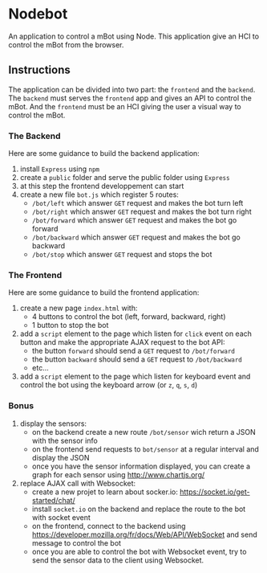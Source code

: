# Nodebot

An application to control a mBot using Node. This application give an HCI
to control the mBot from the browser.

## Instructions

The application can be divided into two part: the `frontend` and the `backend`.
The `backend` must serves the `frontend` app and gives an API to control the mBot.
And the `frontend` must be an HCI giving the user a visual way to control the mBot.

### The Backend

Here are some guidance to build the backend application:

1. install `Express` using `npm`
2. create a `public` folder and serve the public folder using `Express`
3. at this step the frontend developpement can start 
4. create a new file `bot.js` which register 5 routes:
    - `/bot/left` which answer `GET` request and makes the bot turn left
    - `/bot/right` which answer `GET` request and makes the bot turn right
    - `/bot/forward` which answer `GET` request and makes the bot go forward
    - `/bot/backward` which answer `GET` request and makes the bot go backward
    - `/bot/stop` which answer `GET` request and stops the bot

### The Frontend

Here are some guidance to build the frontend application:

1. create a new page `index.html` with:
    - 4 buttons to control the bot (left, forward, backward, right)
    - 1 button to stop the bot
2. add a `script` element to the page which listen for `click` event on each button
and make the appropriate AJAX request to the bot API:
    - the button `forward` should send a `GET` request to `/bot/forward`
    - the button `backward` should send a `GET` request to `/bot/backward`
    - etc...
3. add a `script` element to the page which listen for keyboard event and control the bot using the keyboard arrow (or `z`, `q`, `s`, `d`)

### Bonus

1. display the sensors:
    - on the backend create a new route `/bot/sensor` wich return a JSON with the sensor info
    - on the frontend send requests to `bot/sensor` at a regular interval and display the JSON
    - once you have the sensor information displayed, you can create a graph for each sensor using http://www.chartjs.org/
2. replace AJAX call with Websocket:
    - create a new projet to learn about socker.io: https://socket.io/get-started/chat/
    - install `socket.io` on the backend and replace the route to the bot with socket event
    - on the frontend, connect to the backend using https://developer.mozilla.org/fr/docs/Web/API/WebSocket and send message to control the bot
    - once you are able to control the bot with Websocket event, try to send the sensor data to the client using Websocket.